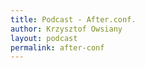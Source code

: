 ```yaml
---
title: Podcast - After.conf.
author: Krzysztof Owsiany
layout: podcast
permalink: after-conf
---
```


